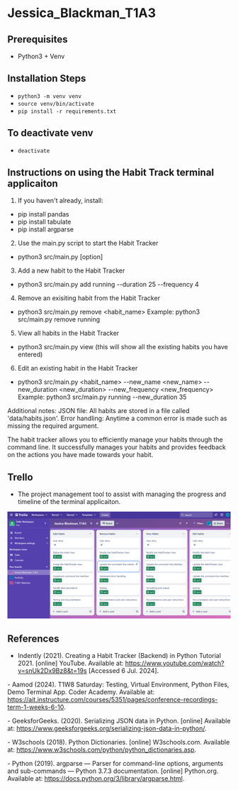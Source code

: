 # Jessica_Blackman_T1A3

## Prerequisites
- Python3 + Venv

## Installation Steps
- `python3 -m venv venv`
- `source venv/bin/activate`
- `pip install -r requirements.txt`

## To deactivate venv
- `deactivate`

## Instructions on using the Habit Track terminal applicaiton
1. If you haven't already, install:
- pip install pandas
- pip install tabulate
- pip install argparse

2. Use the main.py script to start the Habit Tracker
- python3 src/main.py <command> [option]

3. Add a new habit to the Habit Tracker
- python3 src/main.py add running --duration 25 --frequency 4

4. Remove an exisiting habit from the Habit Tracker
- python3 src/main.py remove <habit_name>
Example: python3 src/main.py remove running

5. View all habits in the Habit Tracker
- python3 src/main.py view (this will show all the existing habits you have entered)

6. Edit an existing habit in the Habit Tracker
- python3 src/main.py <habit_name> --new_name <new_name> --new_duration <new_duration> --new_frequency <new_frequency>
Example: python3 src/main.py running --new_duration 35

Additional notes:
JSON file: All habits are stored in a file called 'data/habits.json'.
Error handling: Anytime a common error is made such as missing the required argument.

The habit tracker allows you to efficiently manage your habits through the command line. It successfully manages your habits and provides feedback on the actions you have made towards your habit. 

## Trello
- The project management tool to assist with managing the progress and timeline of the terminal applicaiton.

![Trello screenshot of features](screenshots/Trello.png)

## References
- Indently (2021). Creating a Habit Tracker (Backend) in Python Tutorial 2021. [online] YouTube. Available at: https://www.youtube.com/watch?v=snUk2Dx9Bz8&t=19s [Accessed 6 Jul. 2024].

‌- Aamod (2024). T1W8 Saturday: Testing, Virtual Environment, Python Files, Demo Terminal App. Coder Academy. Available at: https://ait.instructure.com/courses/5351/pages/conference-recordings-term-1-weeks-6-10.

‌- GeeksforGeeks. (2020). Serializing JSON data in Python. [online] Available at: https://www.geeksforgeeks.org/serializing-json-data-in-python/.

‌- W3schools (2018). Python Dictionaries. [online] W3schools.com. Available at: https://www.w3schools.com/python/python_dictionaries.asp.

‌- Python (2019). argparse — Parser for command-line options, arguments and sub-commands — Python 3.7.3 documentation. [online] Python.org. Available at: https://docs.python.org/3/library/argparse.html.

‌
